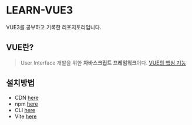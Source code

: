 # LEARN-VUE3
VUE3를 공부하고 기록한 리포지토리입니다.

## VUE란?
>User Interface 개발을 위한 **자바스크립트 프레임워크**이다.
>[VUE의 핵심 기능](https://github.com/Min-code0202/LEARN-VUE3/tree/master/VUE%EC%9D%98%20%EA%B8%B0%EB%8A%A5)
## 설치방법
* CDN [here]()
* npm [here]()
* CLI [here]()
* Vite [here]()


